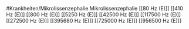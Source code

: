 #Krankheiten/Mikrolissenzephalie
Mikrolissenzephalie
[[80 Hz (E)]]
[[410 Hz (E)]]
[[800 Hz (E)]]
[[5250 Hz (E)]]
[[42500 Hz (E)]]
[[117500 Hz (E)]]
[[272500 Hz (E)]]
[[395680 Hz (E)]]
[[725000 Hz (E)]]
[[956500 Hz (E)]]